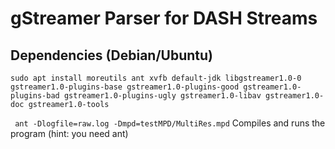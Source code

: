 # gStreamer Parser for DASH Streams

## Dependencies (Debian/Ubuntu)
```
sudo apt install moreutils ant xvfb default-jdk libgstreamer1.0-0 gstreamer1.0-plugins-base gstreamer1.0-plugins-good gstreamer1.0-plugins-bad gstreamer1.0-plugins-ugly gstreamer1.0-libav gstreamer1.0-doc gstreamer1.0-tools

```

``` ant -Dlogfile=raw.log -Dmpd=testMPD/MultiRes.mpd``` Compiles and runs the program (hint: you need ant)
